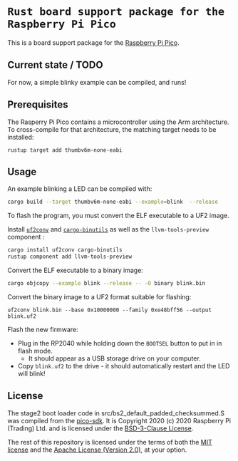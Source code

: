 # `Rust board support package for the Raspberry Pi Pico`

This is a board support package for the
[Raspberry Pi Pico](https://www.raspberrypi.org/products/raspberry-pi-pico/).

## Current state / TODO

For now, a simple blinky example can be compiled, and runs!

## Prerequisites

The Rasperry Pi Pico contains a microcontroller using the Arm architecture. To
cross-compile for that architecture, the matching target needs to be installed:

```
rustup target add thumbv6m-none-eabi
```

## Usage

An example blinking a LED can be compiled with:

``` sh
cargo build --target thumbv6m-none-eabi --example=blink  --release
```

To flash the program, you must convert the ELF executable to a UF2 image.

Install [`uf2conv`](https://github.com/sajattack/uf2conv-rs) and [`cargo-binutils`](https://github.com/rust-embedded/cargo-binutils) as well as the `llvm-tools-preview` component :
``` sh
cargo install uf2conv cargo-binutils
rustup component add llvm-tools-preview
```

Convert the ELF executable to a binary image:
``` sh
cargo objcopy --example blink --release -- -O binary blink.bin
```

Convert the binary image to a UF2 format suitable for flashing:
```
uf2conv blink.bin --base 0x10000000 --family 0xe48bff56 --output blink.uf2
```

Flash the new firmware:

* Plug in the RP2040 while holding down the `BOOTSEL` button to put in in flash mode.
  * It should appear as a USB storage drive on your computer.
* Copy `blink.uf2` to the drive - it should automatically restart and the LED will blink!


## License

The stage2 boot loader code in src/bs2_default_padded_checksummed.S was compiled
from the [pico-sdk](https://github.com/raspberrypi/pico-sdk).
It is Copyright 2020 (c) 2020 Raspberry Pi (Trading) Ltd. and is licensed
under the [BSD-3-Clause License](LICENSE-Raspberry-Pi).

The rest of this repository is licensed under the terms of both the
[MIT license](LICENSE-MIT) and the [Apache License (Version 2.0)](LICENSE-APACHE), at your option.

